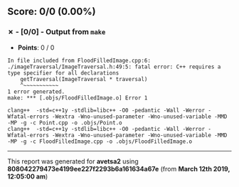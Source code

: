 


## Score: 0/0 (0.00%)


### ✗ - [0/0] - Output from `make`

- **Points**: 0 / 0

```
In file included from FloodFilledImage.cpp:6:
./imageTraversal/ImageTraversal.h:49:5: fatal error: C++ requires a type specifier for all declarations
    getTraversal(ImageTraversal * traversal)
    ^~~~~~~~~~~~
1 error generated.
make: *** [.objs/FloodFilledImage.o] Error 1

```
```
clang++  -std=c++1y -stdlib=libc++ -O0 -pedantic -Wall -Werror -Wfatal-errors -Wextra -Wno-unused-parameter -Wno-unused-variable -MMD -MP -g -c Point.cpp -o .objs/Point.o
clang++  -std=c++1y -stdlib=libc++ -O0 -pedantic -Wall -Werror -Wfatal-errors -Wextra -Wno-unused-parameter -Wno-unused-variable -MMD -MP -g -c FloodFilledImage.cpp -o .objs/FloodFilledImage.o

```


---

This report was generated for **avetsa2** using **808042279473e4199ee227f2293b6a161634a67e** (from **March 12th 2019, 12:05:00 am**)
